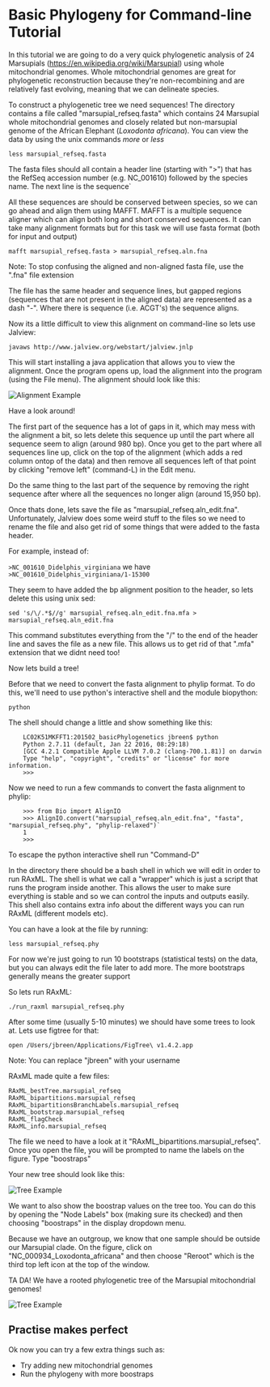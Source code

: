 # Basic Phylogeny for Command-line Tutorial

In this tutorial we are going to do a very quick phylogenetic analysis of 24 Marsupials (https://en.wikipedia.org/wiki/Marsupial) using whole mitochondrial genomes. Whole mitochondrial genomes are great for phylogenetic reconstruction because they're non-recombining and are relatively fast evolving, meaning that we can delineate species. 

To construct a phylogenetic tree we need sequences! The directory contains a file called "marsupial_refseq.fasta" which contains 24 Marsupial whole mitochondrial genomes and closely related but non-marsupial genome of the African Elephant (*Loxodonta africana*). You can view the data by using the unix commands *more* or *less*

`less marsupial_refseq.fasta`  

The fasta files should all contain a header line (starting with ">") that has the RefSeq accession number (e.g. NC_001610) followed by the species name. The next line is the sequence`

All these sequences are should be conserved between species, so we can go ahead and align them using MAFFT. MAFFT is a multiple sequence aligner which can align both long and short conserved sequences. It can take many alignment formats but for this task we will use fasta format (both for input and output)

`mafft marsupial_refseq.fasta > marsupial_refseq.aln.fna`  

Note: To stop confusing the aligned and non-aligned fasta file, use the ".fna" file extension

The file has the same header and sequence lines, but gapped regions (sequences that are not present in the aligned data) are represented as a dash "-". Where there is sequence (i.e. ACGT's) the sequence aligns.

Now its a little difficult to view this alignment on command-line so lets use Jalview:

`javaws http://www.jalview.org/webstart/jalview.jnlp`  

This will start installing a java application that allows you to view the alignment. Once the program opens up, load the alignment into the program (using the File menu). The alignment should look like this:

![Alignment Example](figures/Alignment_Fig.png)

Have a look around!

The first part of the sequence has a lot of gaps in it, which may mess with the alignment a bit, so lets delete this sequence up until the part where all sequence seem to align (around 980 bp). Once you get to the part where all sequences line up, click on the top of the alignment (which adds a red column ontop of the data) and then remove all sequences left of that point by clicking "remove left" (command-L) in the Edit menu. 

Do the same thing to the last part of the sequence by removing the right sequence after where all the sequences no longer align (around 15,950 bp). 

Once thats done, lets save the file as "marsupial\_refseq.aln_edit.fna". Unfortunately, Jalview does some weird stuff to the files so we need to rename the file and also get rid of some things that were added to the fasta header.

For example, instead of:  

`>NC_001610_Didelphis_virginiana` we have `>NC_001610_Didelphis_virginiana/1-15300`

They seem to have added the bp alignment position to the header, so lets delete this using unix sed:

`sed 's/\/.*$//g' marsupial_refseq.aln_edit.fna.mfa > marsupial_refseq.aln_edit.fna`

This command substitutes everything from the "/" to the end of the header line and saves the file as a new file. This allows us to get rid of that ".mfa" extension that we didnt need too!

Now lets build a tree!

Before that we need to convert the fasta alignment to phylip format. To do this, we'll need to use python's interactive shell and the module biopython:

`python`

The shell should change a little and show something like this:

```
	LC02K51MKFFT1:201502_basicPhylogenetics jbreen$ python  
	Python 2.7.11 (default, Jan 22 2016, 08:29:18)  
	[GCC 4.2.1 Compatible Apple LLVM 7.0.2 (clang-700.1.81)] on darwin  
	Type "help", "copyright", "credits" or "license" for more information.   
	>>>
```  

Now we need to run a few commands to convert the fasta alignment to phylip:

```
	>>> from Bio import AlignIO  
	>>> AlignIO.convert("marsupial_refseq.aln_edit.fna", "fasta", "marsupial_refseq.phy", "phylip-relaxed")`  
	1  
	>>> 
```

To escape the python interactive shell run "Command-D"

In the directory there should be a bash shell in which we will edit in order to run RAxML. The shell is what we call a "wrapper" which is just a script that runs the program inside another. This allows the user to make sure everything is stable and so we can control the inputs and outputs easily. This shell also contains extra info about the different ways you can run RAxML (different models etc). 

You can have a look at the file by running:

`less marsupial_refseq.phy`

For now we're just going to run 10 bootstraps (statistical tests) on the data, but you can always edit the file later to add more. The more bootstraps generally means the greater support

So lets run RAxML:

`./run_raxml marsupial_refseq.phy`

After some time (usually 5-10 minutes) we should have some trees to look at. Lets use figtree for that:

`open /Users/jbreen/Applications/FigTree\ v1.4.2.app`  

Note: You can replace "jbreen" with your username

RAxML made quite a few files:

`RAxML_bestTree.marsupial_refseq`  
`RAxML_bipartitions.marsupial_refseq`  
`RAxML_bipartitionsBranchLabels.marsupial_refseq`  
`RAxML_bootstrap.marsupial_refseq`  
`RAxML_flagCheck`  
`RAxML_info.marsupial_refseq`  

The file we need to have a look at it "RAxML_bipartitions.marsupial_refseq". Once you open the file, you will be prompted to name the labels on the figure. Type "boostraps"

Your new tree should look like this:

![Tree Example](figures/New_tree.png)

We want to also show the boostrap values on the tree too. You can do this by opening the "Node Labels" box (making sure its checked) and then choosing "boostraps" in the display dropdown menu.

Because we have an outgroup, we know that one sample should be outside our Marsupial clade. On the figure, click on "NC_000934_Loxodonta_africana" and then choose "Reroot" which is the third top left icon at the top of the window. 

TA DA! We have a rooted phylogenetic tree of the Marsupial mitochondrial genomes!

![Tree Example](figures/Marsupial_phylogeny.png)


## Practise makes perfect

Ok now you can try a few extra things such as:
- Try adding new mitochondrial genomes 
- Run the phylogeny with more boostraps
